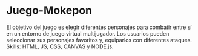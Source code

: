# Juego-Mokepon
El objetivo del juego es elegir diferentes personajes para combatir entre sí en un entorno de juego virtual multijugador. Los usuarios pueden seleccionar sus personajes favoritos y, equiparlos con diferentes ataques.
Skills: HTML, JS, CSS, CANVAS y NODE.js.
